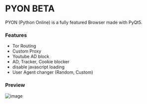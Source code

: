 # PYON BETA
PYON (Python Online) is a fully featured Browser made with PyQt5.

### Features
- Tor Routing
- Custom Proxy
- Youtube AD block
- AD, Tracker, Cookie blocker
- disable javascript loading
- User Agent changer (Random, Custom)

### Preview
![image](https://github.com/Sch-Raphael/PYON/assets/81589649/b607d458-4ce8-4ae2-93ec-383c8b1571c9)


